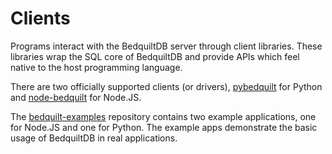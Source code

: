 # Clients

Programs interact with the BedquiltDB server through client libraries. These libraries wrap the SQL core of BedquiltDB and provide APIs which feel native to the host programming language.

There are two officially supported clients (or drivers), [pybedquilt](http://pybedquilt.readthedocs.org) for Python and [node-bedquilt](http://node-bedquilt.readthedocs.org) for Node.JS.

The [bedquilt-examples](https://github.com/BedquiltDB/bedquilt-examples) repository contains two example applications, one for Node.JS and one for Python. The example apps demonstrate the basic usage of BedquiltDB in real applications.
